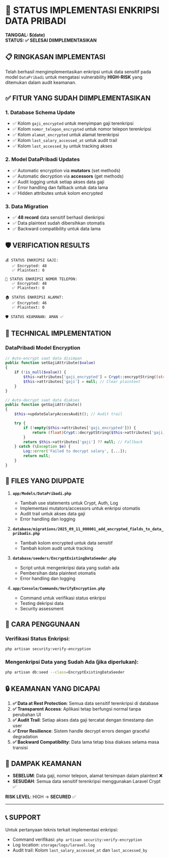 # 🔐 STATUS IMPLEMENTASI ENKRIPSI DATA PRIBADI

**TANGGAL: $(date)**  
**STATUS: ✅ SELESAI DIIMPLEMENTASIKAN**

## 📋 RINGKASAN IMPLEMENTASI

Telah berhasil mengimplementasikan enkripsi untuk data sensitif pada model `DataPribadi` untuk mengatasi vulnerability **HIGH-RISK** yang ditemukan dalam audit keamanan.

## ✅ FITUR YANG SUDAH DIIMPLEMENTASIKAN

### 1. **Database Schema Update**

-   ✅ Kolom `gaji_encrypted` untuk menyimpan gaji terenkripsi
-   ✅ Kolom `nomor_telepon_encrypted` untuk nomor telepon terenkripsi
-   ✅ Kolom `alamat_encrypted` untuk alamat terenkripsi
-   ✅ Kolom `last_salary_accessed_at` untuk audit trail
-   ✅ Kolom `last_accessed_by` untuk tracking akses

### 2. **Model DataPribadi Updates**

-   ✅ Automatic encryption via **mutators** (set methods)
-   ✅ Automatic decryption via **accessors** (get methods)
-   ✅ Audit logging untuk setiap akses data gaji
-   ✅ Error handling dan fallback untuk data lama
-   ✅ Hidden attributes untuk kolom encrypted

### 3. **Data Migration**

-   ✅ **48 record** data sensitif berhasil dienkripsi
-   ✅ Data plaintext sudah dibersihkan otomatis
-   ✅ Backward compatibility untuk data lama

## 🛡️ VERIFICATION RESULTS

```
💰 STATUS ENKRIPSI GAJI:
   ✅ Encrypted: 48
   ✅ Plaintext: 0

📱 STATUS ENKRIPSI NOMOR TELEPON:
   ✅ Encrypted: 48
   ✅ Plaintext: 0

🏠 STATUS ENKRIPSI ALAMAT:
   ✅ Encrypted: 46
   ✅ Plaintext: 0

🛡️ STATUS KEAMANAN: AMAN ✅
```

## 🔧 TECHNICAL IMPLEMENTATION

### **DataPribadi Model Encryption**

```php
// Auto-encrypt saat data disimpan
public function setGajiAttribute($value)
{
    if (!is_null($value)) {
        $this->attributes['gaji_encrypted'] = Crypt::encryptString((string)$value);
        $this->attributes['gaji'] = null; // Clear plaintext
    }
}

// Auto-decrypt saat data diakses
public function getGajiAttribute()
{
    $this->updateSalaryAccessAudit(); // Audit trail

    try {
        if (!empty($this->attributes['gaji_encrypted'])) {
            return (float)Crypt::decryptString($this->attributes['gaji_encrypted']);
        }
        return $this->attributes['gaji'] ?? null; // Fallback
    } catch (\Exception $e) {
        Log::error('Failed to decrypt salary', [...]);
        return null;
    }
}
```

## 📁 FILES YANG DIUPDATE

1. **`app/Models/DataPribadi.php`**

    - Tambah use statements untuk Crypt, Auth, Log
    - Implementasi mutators/accessors untuk enkripsi otomatis
    - Audit trail untuk akses data gaji
    - Error handling dan logging

2. **`database/migrations/2025_09_11_000001_add_encrypted_fields_to_data_pribadis.php`**

    - Tambah kolom encrypted untuk data sensitif
    - Tambah kolom audit untuk tracking

3. **`database/seeders/EncryptExistingDataSeeder.php`**

    - Script untuk mengenkripsi data yang sudah ada
    - Pembersihan data plaintext otomatis
    - Error handling dan logging

4. **`app/Console/Commands/VerifyEncryption.php`**
    - Command untuk verifikasi status enkripsi
    - Testing dekripsi data
    - Security assessment

## 🚀 CARA PENGGUNAAN

### Verifikasi Status Enkripsi:

```bash
php artisan security:verify-encryption
```

### Mengenkripsi Data yang Sudah Ada (jika diperlukan):

```bash
php artisan db:seed --class=EncryptExistingDataSeeder
```

## 🔒 KEAMANAN YANG DICAPAI

1. **✅ Data at Rest Protection**: Semua data sensitif terenkripsi di database
2. **✅ Transparent Access**: Aplikasi tetap berfungsi normal tanpa perubahan UI
3. **✅ Audit Trail**: Setiap akses data gaji tercatat dengan timestamp dan user
4. **✅ Error Resilience**: Sistem handle decrypt errors dengan graceful degradation
5. **✅ Backward Compatibility**: Data lama tetap bisa diakses selama masa transisi

## 🎯 DAMPAK KEAMANAN

-   **SEBELUM**: Data gaji, nomor telepon, alamat tersimpan dalam plaintext ❌
-   **SESUDAH**: Semua data sensitif terenkripsi menggunakan Laravel Crypt ✅

**RISK LEVEL**: HIGH → **SECURED** ✅

---

## 📞 SUPPORT

Untuk pertanyaan teknis terkait implementasi enkripsi:

-   Command verifikasi: `php artisan security:verify-encryption`
-   Log location: `storage/logs/laravel.log`
-   Audit trail: Kolom `last_salary_accessed_at` dan `last_accessed_by`
